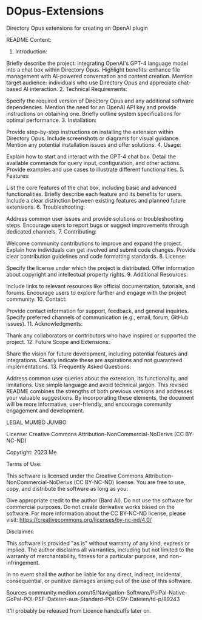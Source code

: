 # DOpus-Extensions
Directory Opus extensions for creating an OpenAI plugin

README Content:

1. Introduction:

Briefly describe the project: integrating OpenAI's GPT-4 language model into a chat box within Directory Opus.
Highlight benefits: enhance file management with AI-powered conversation and content creation.
Mention target audience: individuals who use Directory Opus and appreciate chat-based AI interaction.
2. Technical Requirements:

Specify the required version of Directory Opus and any additional software dependencies.
Mention the need for an OpenAI API key and provide instructions on obtaining one.
Briefly outline system specifications for optimal performance.
3. Installation:

Provide step-by-step instructions on installing the extension within Directory Opus.
Include screenshots or diagrams for visual guidance.
Mention any potential installation issues and offer solutions.
4. Usage:

Explain how to start and interact with the GPT-4 chat box.
Detail the available commands for query input, configuration, and other actions.
Provide examples and use cases to illustrate different functionalities.
5. Features:

List the core features of the chat box, including basic and advanced functionalities.
Briefly describe each feature and its benefits for users.
Include a clear distinction between existing features and planned future extensions.
6. Troubleshooting:

Address common user issues and provide solutions or troubleshooting steps.
Encourage users to report bugs or suggest improvements through dedicated channels.
7. Contributing:

Welcome community contributions to improve and expand the project.
Explain how individuals can get involved and submit code changes.
Provide clear contribution guidelines and code formatting standards.
8. License:

Specify the license under which the project is distributed.
Offer information about copyright and intellectual property rights.
9. Additional Resources:

Include links to relevant resources like official documentation, tutorials, and forums.
Encourage users to explore further and engage with the project community.
10. Contact:

Provide contact information for support, feedback, and general inquiries.
Specify preferred channels of communication (e.g., email, forum, GitHub issues).
11. Acknowledgments:

Thank any collaborators or contributors who have inspired or supported the project.
12. Future Scope and Extensions:

Share the vision for future development, including potential features and integrations.
Clearly indicate these are aspirations and not guaranteed implementations.
13. Frequently Asked Questions:

Address common user queries about the extension, its functionality, and limitations.
Use simple language and avoid technical jargon.
This revised README combines the strengths of both previous versions and addresses your valuable suggestions. By incorporating these elements, the document will be more informative, user-friendly, and encourage community engagement and development.


LEGAL MUMBO JUMBO

License: Creative Commons Attribution-NonCommercial-NoDerivs (CC BY-NC-ND)

Copyright: 2023 Me

Terms of Use:

This software is licensed under the Creative Commons Attribution-NonCommercial-NoDerivs (CC BY-NC-ND) license. You are free to use, copy, and distribute the software as long as you:

Give appropriate credit to the author (Bard AI).
Do not use the software for commercial purposes.
Do not create derivative works based on the software.
For more information about the CC BY-NC-ND license, please visit: https://creativecommons.org/licenses/by-nc-nd/4.0/

Disclaimer:

This software is provided "as is" without warranty of any kind, express or implied. The author disclaims all warranties, including but not limited to the warranty of merchantability, fitness for a particular purpose, and non-infringement.

In no event shall the author be liable for any direct, indirect, incidental, consequential, or punitive damages arising out of the use of this software.

Sources
community.medion.com/t5/Navigation-Software/PoiPal-Native-GoPal-POI-PSF-Dateien-aus-Standard-POI-CSV-Dateien/td-p/89243

It'll probably be released from Licence handcuffs later on.
